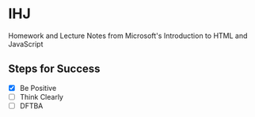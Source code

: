 # IHJ
Homework and Lecture Notes from Microsoft's Introduction to HTML and JavaScript


## Steps for Success
- [x] Be Positive
- [ ] Think Clearly
- [ ] DFTBA
